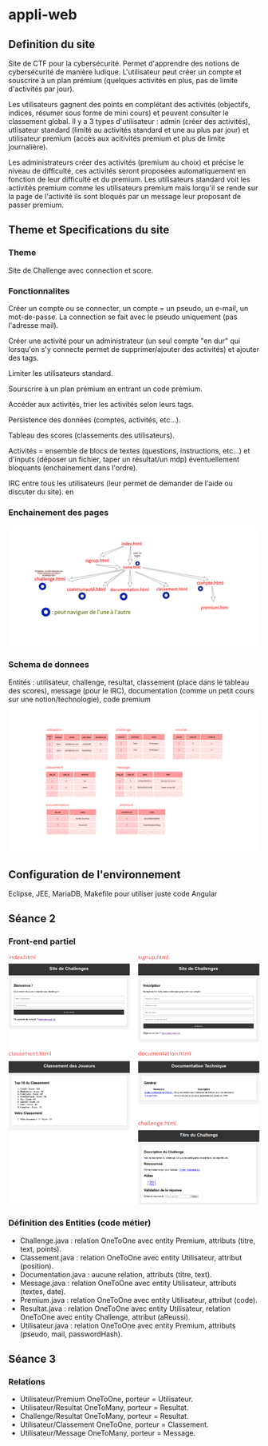 # appli-web

## Definition du site

Site de CTF pour la cybersécurité. Permet d'apprendre des notions de cybersécurité de manière ludique. L'utilisateur peut créer un compte et souscrire à un plan prémium (quelques activités en plus, pas de limite d'activités par jour).

Les utilisateurs gagnent des points en complétant des activités (objectifs, indices, résumer sous forme de mini cours) et peuvent consulter le classement global. Il y a 3 types d'utilisateur : admin (créer des activités), utlisateur standard (limité au activités standard et une au plus par jour) et utilisateur premium (accès aux acitivités premium et plus de limite journalière).

Les administrateurs créer des activités (premium au choix) et précise le niveau de difficulté, ces activités seront proposées automatiquement en fonction de leur difficulté et du premium. Les utilisateurs standard voit les activités premium comme les utilisateurs premium mais lorqu'il se rende sur la page de l'activité ils sont bloqués par un message leur proposant de passer premium.

## Theme et Specifications du site

### Theme

Site de Challenge avec connection et score.

### Fonctionnalites

Créer un compte ou se connecter, un compte = un pseudo, un e-mail, un mot-de-passe. La connection se fait avec le pseudo uniquement (pas l'adresse mail).

Créer une activité pour un administrateur (un seul compte "en dur" qui lorsqu'on s'y connecte permet de supprimer/ajouter des activités) et ajouter des tags.

Limiter les utilisateurs standard.

Sourscrire à un plan prémium en entrant un code prémium.

Accéder aux activités, trier les activités selon leurs tags.

Persistence des données (comptes, activités, etc...).

Tableau des scores (classements des utilisateurs).

Activités = ensemble de blocs de textes (questions, instructions, etc...) et d'inputs (déposer un fichier, taper un résultat/un mdp) éventuellement bloquants (enchainement dans l'ordre).

IRC entre tous les utilisateurs (leur permet de demander de l'aide ou discuter du site). en 

### Enchainement des pages

![Enchainement des pages](/enchainementpages.png)

### Schema de donnees

Entités : utilisateur, challenge, resultat, classement (place dans le tableau des scores), message (pour le IRC), documentation (comme un petit cours sur une notion/technologie), code premium

![Schéma de données](/schema_donnees.png)

## Configuration de l'environnement

Eclipse, JEE, MariaDB, Makefile pour utiliser juste code
Angular

## Séance 2

### Front-end partiel

![Front-end Partiel](/front_end_partiel.png)

### Définition des Entities (code métier)

- Challenge.java : relation OneToOne avec entity Premium, attributs (titre, text, points).
- Classement.java : relation OneToOne avec entity Utilisateur, attribut (position).
- Documentation.java : aucune relation, attributs (titre, text).
- Message.java : relation OneToOne avec entity Utilisateur, attributs (textes, date).
- Premium.java : relation OneToOne avec entity Utilisateur, attribut (code).
- Resultat.java : relation OneToOne avec entity Utilisateur, relation OneToOne avec entity Challenge, attribut (aReussi).
- Utilisateur.java : relation OneToOne avec entity Premium, attributs (pseudo, mail, passwordHash).

## Séance 3

### Relations

- Utilisateur/Premium OneToOne, porteur = Utilisateur.
- Utilisateur/Resultat OneToMany, porteur = Resultat.
- Challenge/Resultat OneToMany, porteur = Resultat.
- Utilisateur/Classement OneToOne, porteur = Classement.
- Utilisateur/Message OneToMany, porteur = Message.
